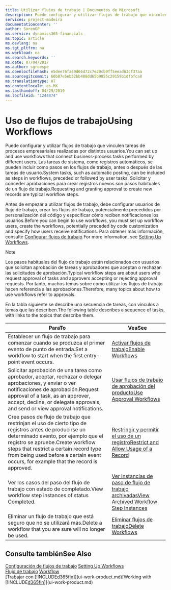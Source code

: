 ```yaml
---
title: Utilizar flujos de trabajo | Documentos de Microsoft
description: Puede configurar y utilizar flujos de trabajo que vinculen tareas de procesos empresariales realizadas por distintos usuarios. Las tareas de sistema, como registros automáticos, se pueden incluir como pasos en los flujos de trabajo, antes o después de las tareas de usuario. Solicitar y conceder aprobaciones para crear registros nuevos son pasos habituales de un flujo de trabajo.
services: project-madeira
documentationcenter: ''
author: SorenGP
ms.service: dynamics365-financials
ms.topic: article
ms.devlang: na
ms.tgt_pltfrm: na
ms.workload: na
ms.search.keywords: ''
ms.date: 07/04/2017
ms.author: sgroespe
ms.openlocfilehash: e5dee76fa49d66d72c7e20cb9ff5eead63cf37aa
ms.sourcegitcommit: 60b87e5eb32bb408dd65b9855c29159b1dfbfca8
ms.translationtype: HT
ms.contentlocale: es-MX
ms.lasthandoff: 04/29/2019
ms.locfileid: "1244874"
---
```

# <a name="using-workflows"></a><span data-ttu-id="a911a-105">Uso de flujos de trabajo</span><span class="sxs-lookup"><span data-stu-id="a911a-105">Using Workflows</span></span>
<span data-ttu-id="a911a-106">Puede configurar y utilizar flujos de trabajo que vinculen tareas de procesos empresariales realizadas por distintos usuarios.</span><span class="sxs-lookup"><span data-stu-id="a911a-106">You can set up and use workflows that connect business-process tasks performed by different users.</span></span> <span data-ttu-id="a911a-107">Las tareas de sistema, como registros automáticos, se pueden incluir como pasos en los flujos de trabajo, antes o después de las tareas de usuario.</span><span class="sxs-lookup"><span data-stu-id="a911a-107">System tasks, such as automatic posting, can be included as steps in workflows, preceded or followed by user tasks.</span></span> <span data-ttu-id="a911a-108">Solicitar y conceder aprobaciones para crear registros nuevos son pasos habituales de un flujo de trabajo.</span><span class="sxs-lookup"><span data-stu-id="a911a-108">Requesting and granting approval to create new records are typical workflow steps.</span></span>  

 <span data-ttu-id="a911a-109">Antes de empezar a utilizar flujos de trabajo, debe configurar usuarios de flujo de trabajo, crear los flujos de trabajo, potencialmente precedidos por personalización del código y especificar cómo reciben notificaciones los usuarios.</span><span class="sxs-lookup"><span data-stu-id="a911a-109">Before you can begin to use workflows, you must set up workflow users, create the workflows, potentially preceded by code customization and specify how users receive notifications.</span></span> <span data-ttu-id="a911a-110">Para obtener más información, consulte [Configurar flujos de trabajo](across-set-up-workflows.md).</span><span class="sxs-lookup"><span data-stu-id="a911a-110">For more information, see [Setting Up Workflows](across-set-up-workflows.md).</span></span>  

> [!NOTE]  
>  <span data-ttu-id="a911a-111">Los pasos habituales del flujo de trabajo están relacionados con usuarios que solicitan aprobación de tareas y aprobadores que aceptan o rechazan las solicitudes de aprobación.</span><span class="sxs-lookup"><span data-stu-id="a911a-111">Typical workflow steps are about users who request approval of tasks and approvers accepting or rejecting approval requests.</span></span> <span data-ttu-id="a911a-112">Por tanto, muchos temas sobre cómo utilizar los flujos de trabajo hacen referencia a las aprobaciones.</span><span class="sxs-lookup"><span data-stu-id="a911a-112">Therefore, many topics about how to use workflows refer to approvals.</span></span>  

 <span data-ttu-id="a911a-113">En la tabla siguiente se describe una secuencia de tareas, con vínculos a temas que las describen.</span><span class="sxs-lookup"><span data-stu-id="a911a-113">The following table describes a sequence of tasks, with links to the topics that describe them.</span></span>  

|<span data-ttu-id="a911a-114">**Para**</span><span class="sxs-lookup"><span data-stu-id="a911a-114">**To**</span></span>|<span data-ttu-id="a911a-115">**Vea**</span><span class="sxs-lookup"><span data-stu-id="a911a-115">**See**</span></span>|  
|------------|-------------|  
|<span data-ttu-id="a911a-116">Establecer un flujo de trabajo para comenzar cuando se produzca el primer evento de punto de entrada.</span><span class="sxs-lookup"><span data-stu-id="a911a-116">Set a workflow to start when the first entry-point event occurs.</span></span>|[<span data-ttu-id="a911a-117">Activar flujos de trabajo</span><span class="sxs-lookup"><span data-stu-id="a911a-117">Enable Workflows</span></span>](across-how-to-enable-workflows.md)|  
|<span data-ttu-id="a911a-118">Solicitar aprobación de una tarea como aprobador, aceptar, rechazar o delegar aprobaciones, y enviar o ver notificaciones de aprobación.</span><span class="sxs-lookup"><span data-stu-id="a911a-118">Request approval of a task, as an approver, accept, decline, or delegate approvals, and send or view approval notifications.</span></span>|[<span data-ttu-id="a911a-119">Usar flujos de trabajo de aprobación del producto</span><span class="sxs-lookup"><span data-stu-id="a911a-119">Use Approval Workflows</span></span>](across-how-use-approval-workflows.md)|  
|<span data-ttu-id="a911a-120">Cree pasos de flujo de trabajo que restrinjan el uso de cierto tipo de registros antes de producirse un determinado evento, por ejemplo que el registro se apruebe.</span><span class="sxs-lookup"><span data-stu-id="a911a-120">Create workflow steps that restrict a certain record type from being used before a certain event occurs, for example that the record is approved.</span></span>|[<span data-ttu-id="a911a-121">Restringir y permitir el uso de un registro</span><span class="sxs-lookup"><span data-stu-id="a911a-121">Restrict and Allow Usage of a Record</span></span>](across-how-to-restrict-and-allow-usage-of-a-record.md)|  
|<span data-ttu-id="a911a-122">Ver los casos del paso del flujo de trabajo con estado de completado.</span><span class="sxs-lookup"><span data-stu-id="a911a-122">View workflow step instances of status Completed.</span></span>|[<span data-ttu-id="a911a-123">Ver instancias de paso de flujo de trabajo archivadas</span><span class="sxs-lookup"><span data-stu-id="a911a-123">View Archived Workflow Step Instances</span></span>](across-how-to-view-archived-workflow-step-instances.md)|  
|<span data-ttu-id="a911a-124">Eliminar un flujo de trabajo que está seguro que no se utilizará más.</span><span class="sxs-lookup"><span data-stu-id="a911a-124">Delete a workflow that you are sure will no longer be used.</span></span>|[<span data-ttu-id="a911a-125">Eliminar flujos de trabajo</span><span class="sxs-lookup"><span data-stu-id="a911a-125">Delete Workflows</span></span>](across-how-to-delete-workflows.md)|  

## <a name="see-also"></a><span data-ttu-id="a911a-126">Consulte también</span><span class="sxs-lookup"><span data-stu-id="a911a-126">See Also</span></span>  
<span data-ttu-id="a911a-127">[Configuración de flujos de trabajo](across-set-up-workflows.md) </span><span class="sxs-lookup"><span data-stu-id="a911a-127">[Setting Up Workflows](across-set-up-workflows.md) </span></span>  
<span data-ttu-id="a911a-128">[Flujo de trabajo](across-workflow.md) </span><span class="sxs-lookup"><span data-stu-id="a911a-128">[Workflow](across-workflow.md) </span></span>  
<span data-ttu-id="a911a-129">[Trabajar con [!INCLUDE[d365fin](includes/d365fin_md.md)]](ui-work-product.md)</span><span class="sxs-lookup"><span data-stu-id="a911a-129">[Working with [!INCLUDE[d365fin](includes/d365fin_md.md)]](ui-work-product.md)</span></span>
